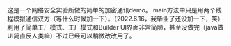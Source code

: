 这是一个网络安全实验所做的简单的加密通讯demo。
main方法中只是用两个线程模拟通信双方（等什么时候加一下）。（2022.6.16，我毕业了还没加一下，笑）
利用了简单工厂模式、工厂模式和Builder
UI界面非常简陋，甚至没做完（java做UI简直反人类嘛）不过已经可以稍微改改用了。
